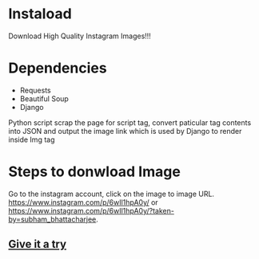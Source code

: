 # Instaload
Download High Quality Instagram Images!!!
# Dependencies
* Requests
* Beautiful Soup
* Django

Python script scrap the page for script tag, convert paticular tag contents into JSON and output the image link which is used by Django to render inside Img tag
# Steps to donwload Image
Go to the instagram account, click on the image to image URL.
https://www.instagram.com/p/6wIl1hpA0y/
or
https://www.instagram.com/p/6wIl1hpA0y/?taken-by=subham_bhattacharjee. 

## [Give it a try](http://subhambhattacharjee.pythonanywhere.com "Instaload")